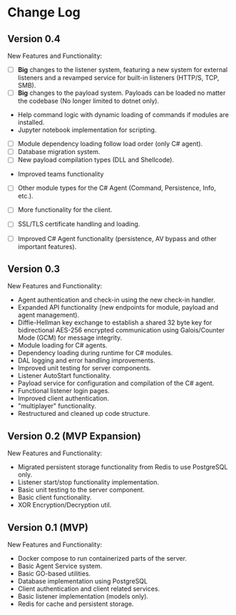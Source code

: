 # Change Log



## **Version 0.4**

New Features and Functionality:

- [ ] **Big** changes to the listener system, featuring a new system for external listeners and a revamped service for built-in listeners (HTTP/S, TCP, SMB).
- [ ] **Big** changes to the payload system. Payloads can be loaded no matter the codebase (No longer limited to dotnet only).
- Help command logic with dynamic loading of commands if modules are installed.
- Jupyter notebook implementation for scripting.
- [ ] Module dependency loading follow load order (only C# agent).
- [ ] Database migration system.
- [ ] New payload compilation types (DLL and Shellcode).
- Improved teams functionality
- [ ] Other module types for the C# Agent (Command, Persistence, Info, etc.).
- [ ] More functionality for the client.
- [ ] SSL/TLS certificate handling and loading.
- [ ] Improved C# Agent functionality (persistence, AV bypass and other important features).


## **Version 0.3**

New Features and Functionality:

- Agent authentication and check-in using the new check-in handler.
- Expanded API functionality (new endpoints for module, payload and agent management).
- Diffie-Hellman key exchange to establish a shared 32 byte key for bidirectional AES-256 encrypted communication using Galois/Counter Mode (GCM) for message integrity.
- Module loading for C# agents.
- Dependency loading during runtime for C# modules.
- DAL logging and error handling improvements.
- Improved unit testing for server components.
- Listener AutoStart functionality.
- Payload service for configuration and compilation of the C# agent.
- Functional listener login pages.
- Improved client authentication.
- "multiplayer" functionality.
- Restructured and cleaned up code structure.


## **Version 0.2 (MVP Expansion)**

New Features and Functionality:

- Migrated persistent storage functionality from Redis to use PostgreSQL only.
- Listener start/stop functionality implementation.
- Basic unit testing to the server component.
- Basic client functionality.
- XOR Encryption/Decryption util.


## **Version 0.1 (MVP)**

New Features and Functionality:

   - Docker compose to run containerized parts of the server.
   - Basic Agent Service system.
   - Basic GO-based utilities.
   - Database implementation using PostgreSQL
   - Client authentication and client related services.
   - Basic listener implementation (models only).
   - Redis for cache and persistent storage.